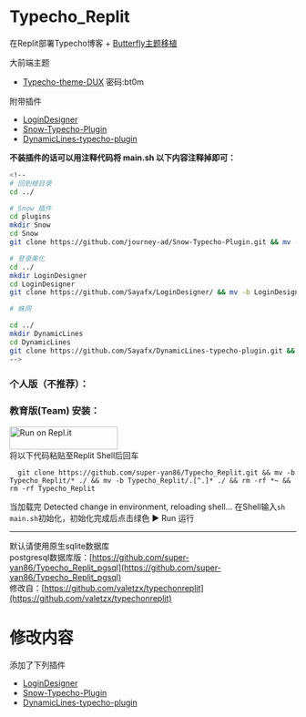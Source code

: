 # Typecho_Replit
在Replit部署Typecho博客 + [Butterfly主题移植](https://blog.wehaox.com/archives/typecho-butterfly.html#cl-3 )</br>

大前端主题</br>
- [Typecho-theme-DUX](https://wwfx.lanzouw.com/iSRQF0yqeglc) 密码:bt0m  </br>

附带插件</br>
- [LoginDesigner](https://github.com/jrotty/LoginDesigner)</br>
- [Snow-Typecho-Plugin](https://github.com/journey-ad/Snow-Typecho-Plugin)</br>
- [DynamicLines-typecho-plugin](https://github.com/1379/DynamicLines-typecho-plugin)</br>

<b>不装插件的话可以用注释代码将 <b>main.sh</b> 以下内容注释掉即可：</b></br>
```bash
<!--
# 回到根目录
cd ../

# Snow 插件
cd plugins
mkdir Snow
cd Snow
git clone https://github.com/journey-ad/Snow-Typecho-Plugin.git && mv -b Snow-Typecho-Plugin/* ./ && mv -b Snow-Typecho-Plugin/.[^.]* ./ && rm -rf *~ && rm -rf Snow-Typecho-Plugin

# 登录美化
cd ../
mkdir LoginDesigner
cd LoginDesigner
git clone https://github.com/Sayafx/LoginDesigner/ && mv -b LoginDesigner/* ./ && mv -b LoginDesigner/.[^.]* ./ && rm -rf *~ && rm -rf LoginDesigner

# 蛛网

cd ../
mkdir DynamicLines
cd DynamicLines
git clone https://github.com/Sayafx/DynamicLines-typecho-plugin.git && mv -b DynamicLines-typecho-plugin/* ./ && mv -b DynamicLines-typecho-plugin/.[^.]* ./ && rm -rf *~ && rm -rf DynamicLines-typecho-plugin
-->
```

### 个人版（不推荐）：
### 教育版(Team) 安装：
<a href="https://repl.it/github/super-yan86/Typecho_Replit">
  <img alt="Run on Repl.it" src="https://repl.it/badge/github/super-yan86/Typecho_Replit" style="height: 40px; width: 190px;" />
</a></br>
将以下代码粘贴至Replit Shell后回车

```git
  git clone https://github.com/super-yan86/Typecho_Replit.git && mv -b Typecho_Replit/* ./ && mv -b Typecho_Replit/.[^.]* ./ && rm -rf *~ && rm -rf Typecho_Replit
```

当加载完 Detected change in environment, reloading shell...
在Shell输入`sh main.sh`初始化，初始化完成后点击绿色 ▶ Run 运行

-----------------------------------------------------------------------------------------------------------------

默认请使用原生sqlite数据库</br>
postgresql数据库版：[https://github.com/super-yan86/Typecho_Replit_pgsql](https://github.com/super-yan86/Typecho_Replit_pgsql)</br>
修改自：[https://github.com/valetzx/typechonreplit](https://github.com/valetzx/typechonreplit)

# 修改内容

添加了下列插件

- [LoginDesigner](https://github.com/jrotty/LoginDesigner)
- [Snow-Typecho-Plugin](https://github.com/journey-ad/Snow-Typecho-Plugin)
- [DynamicLines-typecho-plugin](https://github.com/1379/DynamicLines-typecho-plugin)


<!--
# 关于图床

## 推荐使用 PicGo + bilibili 图床

### [点此下载PicGo](https://alist.sayagal.repl.co/d/%E5%B7%A5%E5%85%B7/PicGo-Setup-2.3.0-x64.exe)

### 在 PicGo 中安装bilibili图床插件

- 在线安装

  打开 [PicGo](https://github.com/Molunerfinn/PicGo) 详细窗口，选择**插件设置**，搜索**bili**安装，然后重启应用即可。

- 离线安装

  克隆该项目，复制项目到 以下目录：

  - Windows: `%APPDATA%\picgo\`
  - Linux: `$XDG_CONFIG_HOME/picgo/` or `~/.config/picgo/`
  - macOS: `~/Library/Application\ Support/picgo/`

  切换到新目录执行 `npm install ./picgo-plugin-smms-user`，然后重启应用即可。

### 获取B站SESSDATA

1. 登录[B站](https://www.bilibili.com/)
2. 按`F12`打开控制台
3. 找到`SESSDATA`复制即可![img](https://i0.hdslb.com/bfs/album/4b212e3692523c9baa9bfb4415b89c68fff44557.png)

### 解决B站防盗链（403）

> B站开启了防盗链，利用的是HTTP的Referer属性做判断。如果Referer是他白名单之外的网站，就会返回403

#### 全站图片使用

在外观-设置外观里找到`自定义head标签内位置内容`，设置如下标志，那么全站资源引用都不会携带referrer

```
<meta name="referrer" content="no-referrer">
```

[具体配置点此查看](https://github.com/xlzy520/picgo-plugin-bilibili.git)

PS. 自行启用插件和主题

Snow插件推荐设置，观感较好。
![Snow设置](https://images.weserv.nl/?url=https://article.biliimg.com/bfs/article/dafa22094fc8129879ee352d2763bd41299108a8.png)

[博客原址](https://syblog.repl.co/index.php/archives/3/)
-->
